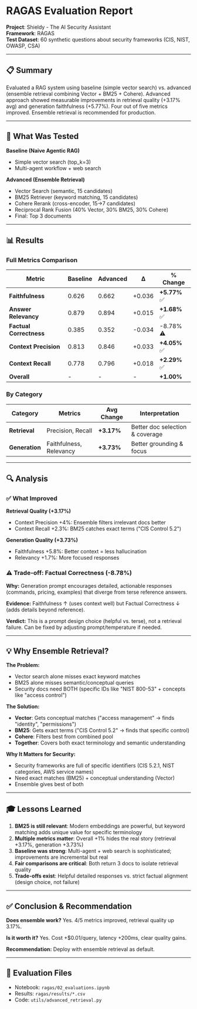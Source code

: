 # RAGAS Evaluation Report

**Project**: Shieldy - The AI Security Assistant  
**Framework**: RAGAS  
**Test Dataset**: 60 synthetic questions about security frameworks (CIS, NIST, OWASP, CSA)

---

## 📋 Summary

Evaluated a RAG system using baseline (simple vector search) vs. advanced (ensemble retrieval combining Vector + BM25 + Cohere). Advanced approach showed measurable improvements in retrieval quality (+3.17% avg) and generation faithfulness (+5.77%). Four out of five metrics improved. Ensemble retrieval is recommended for production.

---

## 🎯 What Was Tested

**Baseline (Naive Agentic RAG)**
- Simple vector search (top_k=3)
- Multi-agent workflow + web search

**Advanced (Ensemble Retrieval)**
- Vector Search (semantic, 15 candidates)
- BM25 Retriever (keyword matching, 15 candidates)  
- Cohere Rerank (cross-encoder, 15→7 candidates)
- Reciprocal Rank Fusion (40% Vector, 30% BM25, 30% Cohere)
- Final: Top 3 documents

---

## 📊 Results

### Full Metrics Comparison

| Metric | Baseline | Advanced | Δ | % Change |
|--------|----------|----------|---|----------|
| **Faithfulness** | 0.626 | 0.662 | +0.036 | **+5.77%** ✅ |
| **Answer Relevancy** | 0.879 | 0.894 | +0.015 | **+1.68%** ✅ |
| **Factual Correctness** | 0.385 | 0.352 | -0.034 | -8.78% ⚠️ |
| **Context Precision** | 0.813 | 0.846 | +0.033 | **+4.05%** ✅ |
| **Context Recall** | 0.778 | 0.796 | +0.018 | **+2.29%** ✅ |
| **Overall** | - | - | - | **+1.00%** |

### By Category

| Category | Metrics | Avg Change | Interpretation |
|----------|---------|------------|----------------|
| **Retrieval** | Precision, Recall | **+3.17%** | Better doc selection & coverage |
| **Generation** | Faithfulness, Relevancy | **+3.73%** | Better grounding & focus |

---

## 🔍 Analysis

### ✅ What Improved

**Retrieval Quality (+3.17%)**
- Context Precision +4%: Ensemble filters irrelevant docs better
- Context Recall +2.3%: BM25 catches exact terms ("CIS Control 5.2")

**Generation Quality (+3.73%)**
- Faithfulness +5.8%: Better context = less hallucination
- Relevancy +1.7%: More focused responses

### ⚠️ Trade-off: Factual Correctness (-8.78%)

**Why:** Generation prompt encourages detailed, actionable responses (commands, pricing, examples) that diverge from terse reference answers.

**Evidence:** Faithfulness ↑ (uses context well) but Factual Correctness ↓ (adds details beyond reference).

**Verdict:** This is a prompt design choice (helpful vs. terse), not a retrieval failure. Can be fixed by adjusting prompt/temperature if needed.

---

## 💡 Why Ensemble Retrieval?

**The Problem:**
- Vector search alone misses exact keyword matches
- BM25 alone misses semantic/conceptual queries
- Security docs need BOTH (specific IDs like "NIST 800-53" + concepts like "access control")

**The Solution:**
- **Vector**: Gets conceptual matches ("access management" → finds "identity", "permissions")
- **BM25**: Gets exact terms ("CIS Control 5.2" → finds that specific control)
- **Cohere**: Filters best from combined pool
- **Together**: Covers both exact terminology and semantic understanding

**Why It Matters for Security:**
- Security frameworks are full of specific identifiers (CIS 5.2.1, NIST categories, AWS service names)
- Need exact matches (BM25) + conceptual understanding (Vector)
- Ensemble gives best of both

---

## 🎓 Lessons Learned

1. **BM25 is still relevant**: Modern embeddings are powerful, but keyword matching adds unique value for specific terminology
2. **Multiple metrics matter**: Overall +1% hides the real story (retrieval +3.17%, generation +3.73%)
3. **Baseline was strong**: Multi-agent + web search is sophisticated; improvements are incremental but real
4. **Fair comparisons are critical**: Both return 3 docs to isolate retrieval quality
5. **Trade-offs exist**: Helpful detailed responses vs. strict factual alignment (design choice, not failure)

---

## ✅ Conclusion & Recommendation

**Does ensemble work?** Yes. 4/5 metrics improved, retrieval quality up 3.17%.

**Is it worth it?** Yes. Cost +$0.01/query, latency +200ms, clear quality gains.

**Recommendation:** Deploy with ensemble retrieval as default.

---

## 📁 Evaluation Files

- Notebook: `ragas/02_evaluations.ipynb`
- Results: `ragas/results/*.csv`
- Code: `utils/advanced_retrieval.py`
